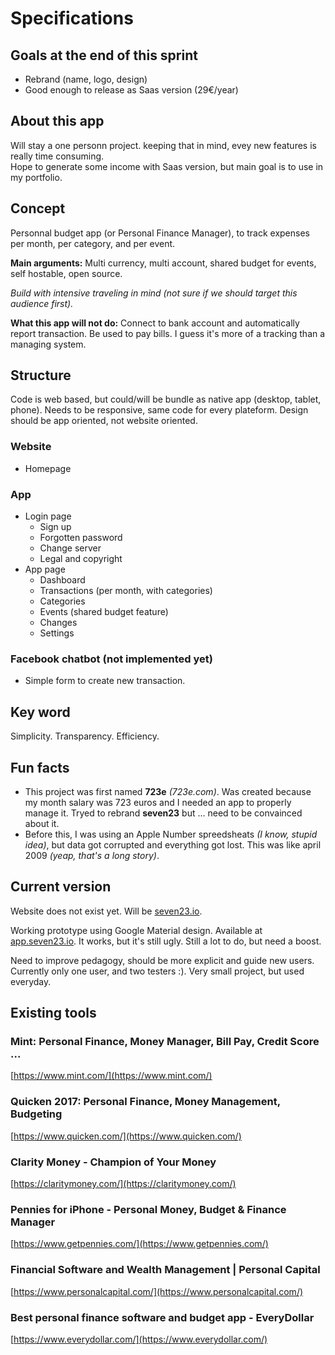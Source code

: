 # Specifications

## Goals at the end of this sprint

- Rebrand (name, logo, design)
- Good enough to release as Saas version (29€/year)

## About this app

Will stay a one personn project. keeping that in mind, evey new features is really time consuming.  
Hope to generate some income with Saas version, but main goal is to use in my portfolio.

## Concept

Personnal budget app (or Personal Finance Manager), to track expenses per month, per category, and per event.

**Main arguments:** Multi currency, multi account, shared budget for events, self hostable, open source.

*Build with intensive traveling in mind (not sure if we should target this audience first).*

**What this app will not do:** Connect to bank account and automatically report transaction. Be used to pay bills. I guess it's more of a tracking than a managing system.

## Structure

Code is web based, but could/will be bundle as native app (desktop, tablet, phone). Needs to be responsive, same code for every plateform. Design should be app oriented, not website oriented.

### Website

- Homepage

### App

- Login page
	- Sign up
	- Forgotten password
	- Change server
	- Legal and copyright
- App page
	- Dashboard
	- Transactions (per month, with categories)
	- Categories
	- Events (shared budget feature)
	- Changes
	- Settings

### Facebook chatbot (not implemented yet)

- Simple form to create new transaction.
		
## Key word

Simplicity. Transparency. Efficiency.

## Fun facts

- This project was first named **723e** *(723e.com)*. Was created because my month salary was 723 euros and I needed an app to properly manage it. Tryed to rebrand **seven23** but ... need to be convainced about it.  
- Before this, I was using an Apple Number spreedsheats *(I know, stupid idea)*, but data got corrupted and everything got lost. This was like april 2009 *(yeap, that's a long story)*.

## Current version

Website does not exist yet. Will be [seven23.io](seven23.io).

Working prototype using Google Material design. Available at [app.seven23.io](app.seven23.io).
It works, but it's still ugly. Still a lot to do, but need a boost.

Need to improve pedagogy, should be more explicit and guide new users.  
Currently only one user, and two testers :). Very small project, but used everyday.

## Existing tools

### Mint: Personal Finance, Money Manager, Bill Pay, Credit Score ...

[https://www.mint.com/](https://www.mint.com/)

### Quicken 2017: Personal Finance, Money Management, Budgeting 

[https://www.quicken.com/](https://www.quicken.com/)

### Clarity Money - Champion of Your Money 

[https://claritymoney.com/](https://claritymoney.com/)

### Pennies for iPhone - Personal Money, Budget & Finance Manager
		
[https://www.getpennies.com/](https://www.getpennies.com/)

### Financial Software and Wealth Management | Personal Capital

[https://www.personalcapital.com/](https://www.personalcapital.com/)

### Best personal finance software and budget app - EveryDollar

[https://www.everydollar.com/](https://www.everydollar.com/)
	

